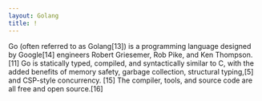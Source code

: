 ```yaml
---
layout: Golang
title: !
---
```

Go (often referred to as Golang[13]) is a programming language designed by Google[14] engineers Robert Griesemer, Rob Pike, and Ken Thompson.[11] Go is statically typed, compiled, and syntactically similar to C, with the added benefits of memory safety, garbage collection, structural typing,[5] and CSP-style concurrency.
[15] The compiler, tools, and source code are all free and open source.[16] 
